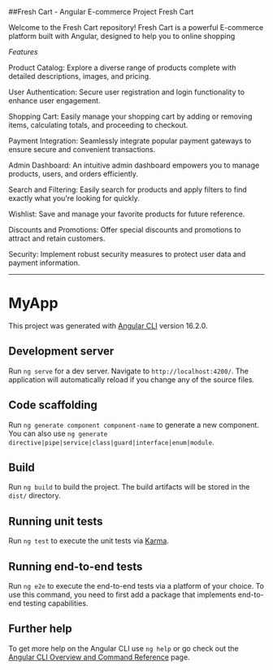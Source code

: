 ##Fresh Cart - Angular E-commerce Project
Fresh Cart

Welcome to the Fresh Cart repository! Fresh Cart is a powerful E-commerce platform built with Angular, designed to help you to online shopping

*Features*

Product Catalog: Explore a diverse range of products complete with detailed descriptions, images, and pricing.

User Authentication: Secure user registration and login functionality to enhance user engagement.

Shopping Cart: Easily manage your shopping cart by adding or removing items, calculating totals, and proceeding to checkout.

Payment Integration: Seamlessly integrate popular payment gateways to ensure secure and convenient transactions.

Admin Dashboard: An intuitive admin dashboard empowers you to manage products, users, and orders efficiently.

Search and Filtering: Easily search for products and apply filters to find exactly what you're looking for quickly.

Wishlist: Save and manage your favorite products for future reference.

Discounts and Promotions: Offer special discounts and promotions to attract and retain customers.

Security: Implement robust security measures to protect user data and payment information.

**************************************************************************************************************************

# MyApp

This project was generated with [Angular CLI](https://github.com/angular/angular-cli) version 16.2.0.

## Development server

Run `ng serve` for a dev server. Navigate to `http://localhost:4200/`. The application will automatically reload if you change any of the source files.

## Code scaffolding

Run `ng generate component component-name` to generate a new component. You can also use `ng generate directive|pipe|service|class|guard|interface|enum|module`.

## Build

Run `ng build` to build the project. The build artifacts will be stored in the `dist/` directory.

## Running unit tests

Run `ng test` to execute the unit tests via [Karma](https://karma-runner.github.io).

## Running end-to-end tests

Run `ng e2e` to execute the end-to-end tests via a platform of your choice. To use this command, you need to first add a package that implements end-to-end testing capabilities.

## Further help

To get more help on the Angular CLI use `ng help` or go check out the [Angular CLI Overview and Command Reference](https://angular.io/cli) page.
